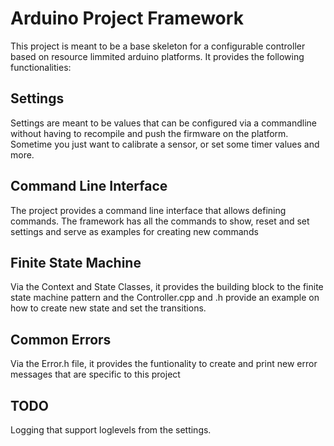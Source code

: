 # Arduino Project Framework

This project is meant to be a base skeleton for a configurable controller based on resource limmited arduino platforms. It provides the following functionalities:

## Settings
Settings are meant to be values that can be configured via a commandline without having to recompile and push the firmware on the platform. Sometime you just want to calibrate a sensor, or set some timer values and more.

## Command Line Interface
The project provides a command line interface that allows defining commands. The framework has all the commands to show, reset and set settings and serve as examples for creating new commands

## Finite State Machine
Via the Context and State Classes, it provides the building block to the finite state machine pattern and the Controller.cpp and .h provide an example on how to create new state and set the transitions.

## Common Errors
Via the Error.h file, it provides the funtionality to create and print new error messages that are specific to this project

## TODO
Logging that support loglevels from the settings.
